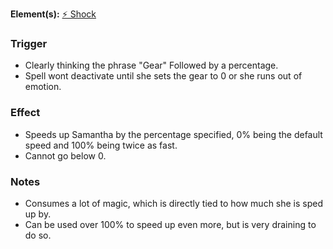 **Element(s):** [⚡️ Shock](<Magic/Elements/⚡️ Shock.md>)
### Trigger
- Clearly thinking the phrase "Gear" Followed by a percentage.
- Spell wont deactivate until she sets the gear to 0 or she runs out of emotion.
### Effect
- Speeds up Samantha by the percentage specified, 0% being the default speed and 100% being twice as fast.
- Cannot go below 0.
### Notes
- Consumes a lot of magic, which is directly tied to how much she is sped up by. 
- Can be used over 100% to speed up even more, but is very draining to do so.